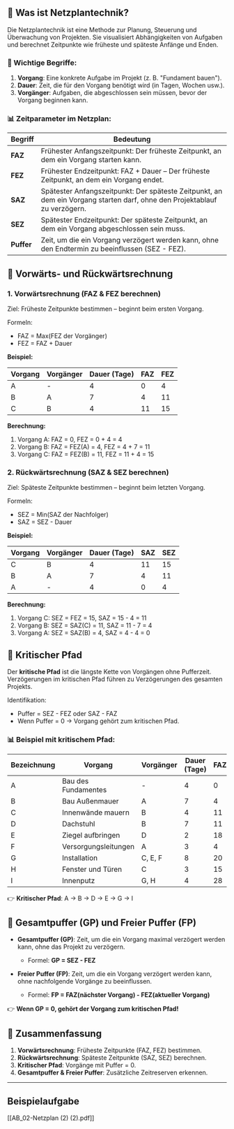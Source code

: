 ## 📌 Was ist Netzplantechnik?
Die Netzplantechnik ist eine Methode zur Planung, Steuerung und Überwachung von Projekten. Sie visualisiert Abhängigkeiten von Aufgaben und berechnet Zeitpunkte wie früheste und späteste Anfänge und Enden.

### 📌 Wichtige Begriffe:

1. **Vorgang**: Eine konkrete Aufgabe im Projekt (z. B. "Fundament bauen").
2. **Dauer**: Zeit, die für den Vorgang benötigt wird (in Tagen, Wochen usw.).
3. **Vorgänger**: Aufgaben, die abgeschlossen sein müssen, bevor der Vorgang beginnen kann.

### 📊 Zeitparameter im Netzplan:

| Begriff    | Bedeutung                                                                 |
|------------|--------------------------------------------------------------------------|
| **FAZ**    | Frühester Anfangszeitpunkt: Der früheste Zeitpunkt, an dem ein Vorgang starten kann. |
| **FEZ**    | Frühester Endzeitpunkt: FAZ + Dauer – Der früheste Zeitpunkt, an dem ein Vorgang endet. |
| **SAZ**    | Spätester Anfangszeitpunkt: Der späteste Zeitpunkt, an dem ein Vorgang starten darf, ohne den Projektablauf zu verzögern. |
| **SEZ**    | Spätester Endzeitpunkt: Der späteste Zeitpunkt, an dem ein Vorgang abgeschlossen sein muss. |
| **Puffer** | Zeit, um die ein Vorgang verzögert werden kann, ohne den Endtermin zu beeinflussen (SEZ - FEZ). |

## 📐 Vorwärts- und Rückwärtsrechnung

### 1. **Vorwärtsrechnung (FAZ & FEZ berechnen)**
Ziel: Früheste Zeitpunkte bestimmen – beginnt beim ersten Vorgang.

Formeln:
- FAZ = Max(FEZ der Vorgänger)
- FEZ = FAZ + Dauer

**Beispiel:**

| Vorgang  | Vorgänger | Dauer (Tage) | FAZ  | FEZ  |
|----------|-----------|--------------|------|------|
| A        | -         | 4            | 0    | 4    |
| B        | A         | 7            | 4    | 11   |
| C        | B         | 4            | 11   | 15   |

**Berechnung:**
1. Vorgang A: FAZ = 0, FEZ = 0 + 4 = 4
2. Vorgang B: FAZ = FEZ(A) = 4, FEZ = 4 + 7 = 11
3. Vorgang C: FAZ = FEZ(B) = 11, FEZ = 11 + 4 = 15

### 2. **Rückwärtsrechnung (SAZ & SEZ berechnen)**
Ziel: Späteste Zeitpunkte bestimmen – beginnt beim letzten Vorgang.

Formeln:
- SEZ = Min(SAZ der Nachfolger)
- SAZ = SEZ - Dauer

**Beispiel:**

| Vorgang  | Vorgänger | Dauer (Tage) | SAZ  | SEZ  |
|----------|-----------|--------------|------|------|
| C        | B         | 4            | 11   | 15   |
| B        | A         | 7            | 4    | 11   |
| A        | -         | 4            | 0    | 4    |

**Berechnung:**
1. Vorgang C: SEZ = FEZ = 15, SAZ = 15 - 4 = 11
2. Vorgang B: SEZ = SAZ(C) = 11, SAZ = 11 - 7 = 4
3. Vorgang A: SEZ = SAZ(B) = 4, SAZ = 4 - 4 = 0

## 🔗 Kritischer Pfad
Der **kritische Pfad** ist die längste Kette von Vorgängen ohne Pufferzeit. Verzögerungen im kritischen Pfad führen zu Verzögerungen des gesamten Projekts.

Identifikation:
- Puffer = SEZ - FEZ oder SAZ - FAZ
- Wenn Puffer = 0 → Vorgang gehört zum kritischen Pfad.

### 📊 Beispiel mit kritischem Pfad:

| Bezeichnung | Vorgang              | Vorgänger | Dauer (Tage) | FAZ  | FEZ  | SAZ  | SEZ  | Puffer |
|-------------|----------------------|-----------|--------------|------|------|------|------|--------|
| A           | Bau des Fundamentes  | -         | 4            | 0    | 4    | 0    | 4    | 0      |
| B           | Bau Außenmauer       | A         | 7            | 4    | 11   | 4    | 11   | 0      |
| C           | Innenwände mauern    | B         | 4            | 11   | 15   | 16   | 20   | 5      |
| D           | Dachstuhl            | B         | 7            | 11   | 18   | 11   | 18   | 0      |
| E           | Ziegel aufbringen    | D         | 2            | 18   | 20   | 18   | 20   | 0      |
| F           | Versorgungsleitungen | A         | 3            | 4    | 7    | 17   | 20   | 13     |
| G           | Installation         | C, E, F   | 8            | 20   | 28   | 20   | 28   | 0      |
| H           | Fenster und Türen    | C         | 3            | 15   | 18   | 25   | 28   | 10     |
| I           | Innenputz            | G, H      | 4            | 28   | 32   | 28   | 32   | 0      |

👉 **Kritischer Pfad**: A → B → D → E → G → I

## 📏 Gesamtpuffer (GP) und Freier Puffer (FP)

- **Gesamtpuffer (GP)**: Zeit, um die ein Vorgang maximal verzögert werden kann, ohne das Projekt zu verzögern.
  - Formel: **GP = SEZ - FEZ**

- **Freier Puffer (FP)**: Zeit, um die ein Vorgang verzögert werden kann, ohne nachfolgende Vorgänge zu beeinflussen.
  - Formel: **FP = FAZ(nächster Vorgang) - FEZ(aktueller Vorgang)**

👉 **Wenn GP = 0, gehört der Vorgang zum kritischen Pfad!**

## 📌 Zusammenfassung
1. **Vorwärtsrechnung**: Früheste Zeitpunkte (FAZ, FEZ) bestimmen.
2. **Rückwärtsrechnung**: Späteste Zeitpunkte (SAZ, SEZ) berechnen.
3. **Kritischer Pfad**: Vorgänge mit Puffer = 0.
4. **Gesamtpuffer & Freier Puffer**: Zusätzliche Zeitreserven erkennen.

---
## Beispielaufgabe
[[AB_02-Netzplan (2) (2).pdf]]